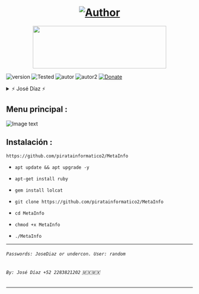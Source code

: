 <h1 align="center"><a href="https://github.com/piratainformatico2"><img title="Author" src="https://img.shields.io/badge/Author-⍣᭕ᬁ᭖José Díaz᭖᭕ᬁ⍣-svg?style=for-the-badge&logo=github"></a></h1>

<p align="center"><img src="https://github.com/piratainformatico2/packages/blob/main/Images/20210928_223304.gif" width="360" height="115"/> </p>

![version]
![Tested]
![autor]
![autor2]
[![Donate](https://img.shields.io/badge/Donate-PayPal-green.svg)](https://www.paypal.com)

<details>
<summary> ⚡ José Díaz ⚡ </summary>
<br>

- Hola Que tal soy José Díaz o sharkcode Mi objetivo es ser reconocido en la comunidad de la programación ⚡

- Este repositorio lo hice con mucho mucho cariño, para todos ustedes que son de termux una terminal de Linux para Android 🎮

- Si deseas contactarme >>> +52 2283821202 (MX) 🇲🇽

- Si deseas apoyarme con una estrella en mis repositorios >>> [sharkcode](https://github.com/piratainformatico2)

- ` NOTA: Creado por : Después de ejecutar se puede ocupar desde cualquier directorio con [MetaInfo]  `
</details>

## Menu principal :
![Image text](https://github.com/piratainformatico2/MetaInfo/blob/main/images/Screenshot_20211010-174623.png)

## Instalación :

~~~
https://github.com/piratainformatico2/MetaInfo
~~~

* `apt update && apt upgrade -y`

* `apt-get install ruby`

* `gem install lolcat`

* `git clone https://github.com/piratainformatico2/MetaInfo`

* `cd MetaInfo`

* `chmod +x MetaInfo`

* `./MetaInfo`

---
###### `Passwords: JoseDiaz or undercon. User: random ` 
###### `By: José Díaz +52 2283821202` 🇲🇽🇲🇽
---


<!-- NO COPIAR, JOSÉ DÍAZ It's the beast -->
[version]: https://img.shields.io/badge/Versi%C3%B3n-Script%3A%20V.1.0-green
[tested]: https://img.shields.io/badge/Probado-Kali%20Linux%20%7C%20Parrot%20%7C%20Termux-blue
[autor]: https://img.shields.io/badge/Author-%40⍣᭕ᬁ᭖José_Díaz᭖᭕ᬁ⍣-red
[autor2]: https://img.shields.io/badge/Equipo-%40⍣᭕ᬁ᭖José__Zpt᭖᭕ᬁ⍣-red
